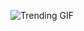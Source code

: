 
<!-- GIF_SECTION -->
![Trending GIF](https://media4.giphy.com/media/v1.Y2lkPThiYjIxNzcyeTJoZDF0enk5MGhlMjFta2RnZGgxZTMwOWllbTh4eDE4eHpqNjNhdCZlcD12MV9naWZzX3NlYXJjaCZjdD1n/zOvBKUUEERdNm/giphy.gif)
<!-- END_GIF_SECTION -->
